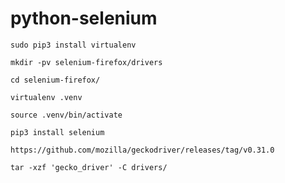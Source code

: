 # python-selenium



    sudo pip3 install virtualenv

    mkdir -pv selenium-firefox/drivers

    cd selenium-firefox/

    virtualenv .venv

    source .venv/bin/activate

    pip3 install selenium

    https://github.com/mozilla/geckodriver/releases/tag/v0.31.0

    tar -xzf 'gecko_driver' -C drivers/
